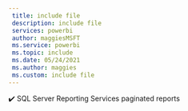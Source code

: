 ```yaml
---
 title: include file
 description: include file
 services: powerbi
 author: maggiesMSFT
 ms.service: powerbi
 ms.topic: include
 ms.date: 05/24/2021
 ms.author: maggies
 ms.custom: include file
---
```


✔️&nbsp;SQL Server Reporting Services paginated reports